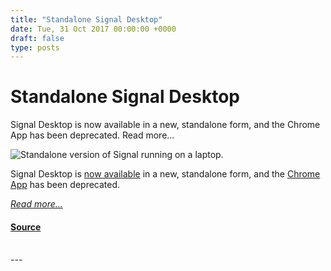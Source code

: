 ```yaml
---
title: "Standalone Signal Desktop"
date: Tue, 31 Oct 2017 00:00:00 +0000
draft: false
type: posts
---
```

# Standalone Signal Desktop





 Signal Desktop is now available in a new, standalone form, and the Chrome App has been deprecated. Read more... 

![Standalone version of Signal running on a laptop.](/blog/images/standalone-signal-desktop.png)

Signal Desktop is [now available](/download/) in a new, standalone form, and the [Chrome App](https://developer.chrome.com/apps/about_apps) has been deprecated.

[_Read more..._](https://signal.org/blog/standalone-signal-desktop/)

#### [Source](https://signal.org/blog/standalone-signal-desktop/)

<br/>
---
